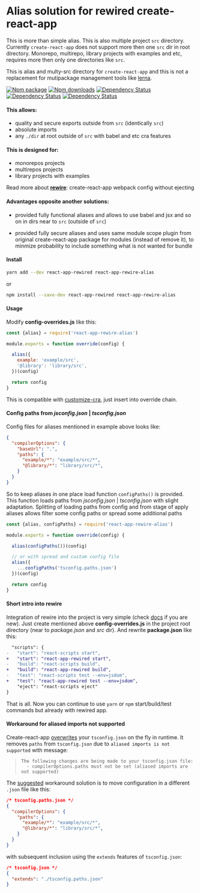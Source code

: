 # Alias solution for rewired create-react-app

This is more than simple alias. This is also multiple project `src`
directory. Currently `create-react-app` does not support more then one
`src` dir in root directory. Monorepo, multirepo, library projects with
examples and etc, requires more then only one directories like `src`.

This is alias and multy-src directory for `create-react-app` and this is not
a replacement for mutipackage management tools like
[lerna](https://github.com/lerna/lerna).

[![Npm package](https://img.shields.io/npm/v/react-app-rewire-alias.svg?style=flat)](https://npmjs.com/package/react-app-rewire-alias)
[![Npm downloads](https://img.shields.io/npm/dm/react-app-rewire-alias.svg?style=flat)](https://npmjs.com/package/react-app-rewire-alias)
[![Dependency Status](https://david-dm.org/oklas/react-app-rewire-alias.svg)](https://david-dm.org/oklas/react-app-rewire-alias)
[![Dependency Status](https://img.shields.io/github/stars/oklas/react-app-rewire-alias.svg?style=social&label=Star)](https://github.com/oklas/react-app-rewire-alias)
[![Dependency Status](https://img.shields.io/twitter/follow/oklaspec.svg?style=social&label=Follow)](https://twitter.com/oklaspec)


#### This allows:

* quality and secure exports outside from `src` (identically `src`)
* absolute imports
* any `./dir` at root outside of `src` with babel and etc cra features

#### This is designed for:

* monorepos projects
* multirepos projects
* library projects with examples

Read more about **[rewire](https://github.com/timarney/react-app-rewired)**:
create-react-app webpack config without ejecting

#### Advantages opposite another solutions:

 * provided fully functional aliases and allows to use babel and jsx and
   so on in dirs near to `src` (outside of `src`)

 * provided fully secure aliases and uses same module scope plugin from
   original create-react-app package for modules (instead of remove it),
   to minmize probability to include something what is not wanted for bundle
   
#### Install

```sh
yarn add --dev react-app-rewired react-app-rewire-alias
```

or

```sh
npm install --save-dev react-app-rewired react-app-rewire-alias
```

#### Usage

Modify **config-overrides.js** like this:

```js
const {alias} = require('react-app-rewire-alias')

module.exports = function override(config) {

  alias({
    example: 'example/src',
    '@library': 'library/src',
  })(config)

  return config
}
```

This is compatible with [customize-cra](https://github.com/arackaf/customize-cra),
just insert into override chain.

#### Config paths from *jsconfig.json* | *tsconfig.json*

Config files for aliases mentioned in example above looks like:

```json
{
  "compilerOptions": {
    "baseUrl": ".",
    "paths": {
      "example/*": "example/src/*",
      "@library/*": "library/src/*",
    }
  }
}
```

So to keep aliases in one place load function `configPaths()` is provided.
This function loads paths from *jsconfig.json* | *tsconfig.json* with
slight adaptation. Splitting of loading paths from config and from stage of
apply aliases allows filter some config paths or spread some additional paths

```js
const {alias, configPaths} = require('react-app-rewire-alias')

module.exports = function override(config) {

  alias(configPaths())(config)

  // or with spread and custom config file
  alias({
    ...configPaths('tsconfig.paths.json')
  })(config)

  return config
}
```

#### Short intro into rewire

Integration of rewire into the project is very simple (check
[docs](https://github.com/timarney/react-app-rewired#readme) if you are new).
Just create mentioned above **config-overrides.js** in the project root directory
(near to *package.json* and *src* dir). And rewrite **package.json** like this:

```diff
  "scripts": {
-   "start": "react-scripts start",
+   "start": "react-app-rewired start",
-   "build": "react-scripts build",
+   "build": "react-app-rewired build",
-   "test": "react-scripts test --env=jsdom",
+   "test": "react-app-rewired test --env=jsdom",
    "eject": "react-scripts eject"
}
```

That is all. Now you can continue to use `yarn` or `npm` start/build/test commands but
already with rewired app.

#### Workaround for aliased imports not supported

Create-react-app [overwrites](https://github.com/facebook/create-react-app/blob/v3.4.1/packages/react-scripts/scripts/utils/verifyTypeScriptSetup.js#L242)
your `tsconfig.json` on the fly in runtime. It removes `paths` from `tsconfig.json` due
to `aliased imports is not supported` with message:

> ```
> The following changes are being made to your tsconfig.json file: 
>   - compilerOptions.paths must not be set (aliased imports are not supported)
> ```

The [suggested](https://github.com/facebook/create-react-app/issues/5645#issuecomment-435201019)
workaround solution is to move configuration in a different `.json` file like this:

```json
/* tsconfig.paths.json */
{
  "compilerOptions": {
    "paths": {
      "example/*": "example/src/*",
      "@library/*": "library/src/*",
    }
  }
}
```

with subsequent inclusion using the `extends` features of `tsconfig.json`:

```json
/* tsconfig.json */
{
  "extends": "./tsconfig.paths.json"
}
```
